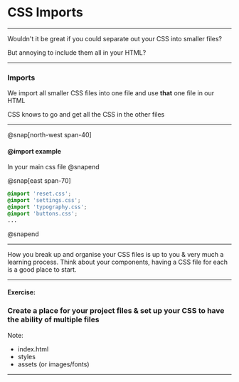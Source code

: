 # CSS Imports

---

Wouldn't it be great if you could separate out your CSS into smaller files?

But annoying to include them all in your HTML?

---

### Imports

We import all smaller CSS files into one file and use **that** one file in our HTML

CSS knows to go and get all the CSS in the other files

---

@snap[north-west span-40]
#### @import example

In your main css file
@snapend

@snap[east span-70]
```css
@import 'reset.css';
@import 'settings.css';
@import 'typography.css';
@import 'buttons.css';
...
```
@snapend

---

How you break up and organise your CSS files is up to you & very much a learning process. Think about your components, having a CSS file for each is a good place to start.

---

#### Exercise:

### Create a place for your project files & set up your CSS to have the ability of multiple files

Note:
- index.html
- styles
- assets (or images/fonts)

---
